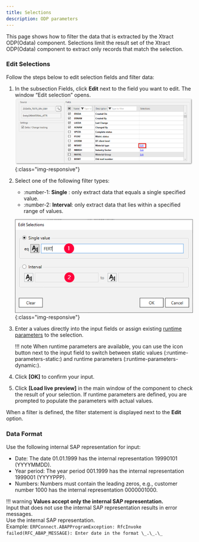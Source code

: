 ```yaml
---
title: Selections
description: ODP parameters
---
```


This page shows how to filter the data that is extracted by the Xtract ODP(Odata) component.
Selections limit the result set of the Xtract ODP(Odata) component to extract only records that match the selection.

### Edit Selections

Follow the steps below to edit selection fields and filter data:

1. In the subsection Fields, click **Edit** next to the field you want to edit. The window “Edit selection” opens.<br>
![edit-selection](edit-selection.png){:class="img-responsive"}	
2. Select one of the following filter types:
	- :number-1: **Single** : only extract data that equals a single specified value.
	- :number-2: **Interval**: only extract data that lies within a specified range of values.
	
	![selection](selection.png){:class="img-responsive"}	
	
3. Enter a values directly into the input fields or assign existing [runtime parameters](edit-runtime-parameters.md) to the selection.

	!!! note
		When runtime parameters are available, you can use the icon button next to the input field to switch between static values (:runtime-parameters-static:) and runtime parameters (:runtime-parameters-dynamic:).

4. Click **[OK]** to confirm your input.
5. Click **[Load live preview]** in the main window of the component to check the result of your selection. 
If runtime parameters are defined, you are prompted to populate the parameters with actual values.

When a filter is defined, the filter statement is displayed next to the **Edit** option.

### Data Format

Use the following internal SAP representation for input:
- Date: The date 01.01.1999 has the internal representation 19990101 (YYYYMMDD).
- Year period: The year period 001.1999 has the internal representation 1999001 (YYYYPPP).
- Numbers: Numbers must contain the leading zeros, e.g., customer number 1000 has the internal representation 0000001000.

!!! warning
	**Values accept only the internal SAP representation.**<br>
	Input that does not use the internal SAP representation results in error messages. <br>
	Use the internal SAP representation. <br> Example: 
	```
	ERPConnect.ABAPProgramException: RfcInvoke failed(RFC_ABAP_MESSAGE): Enter date in the format \_.\_.\_
	```

